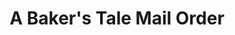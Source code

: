 ---
title: "A Baker's Tale Mail Order"
url: /birmingham/a-bakers-tale-mail-order/
shop: Bäckerei
---
